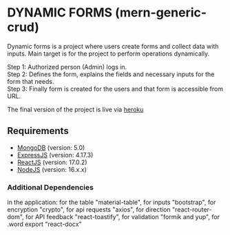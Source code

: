 # DYNAMIC FORMS (mern-generic-crud)
Dynamic forms is a project where users create forms and collect data with inputs. Main target is for the project to perform operations dynamically.

Step 1: Authorized person (Admin) logs in. <br/> 
Step 2: Defines the form, explains the fields and necessary inputs for the form that needs.<br/> 
Step 3: Finally form is created for the users and that form is accessible from URL.
    
The final version of the project is live via [heroku](https://mern-generic-crud.herokuapp.com)

## Requirements
+ [MongoDB](https://mongodb.com/docs/) (version: 5.0)
+ [ExpressJS](https://expressjs.com/) (version: 4.17.3)
+ [ReactJS](https://en.reactjs.org/) (version: 17.0.2)
+ [NodeJS](https://nodejs.org/en/) (version: 16.x.x)

### Additional Dependencies
in the application:
  for the table "material-table", for inputs "bootstrap", for encryption "crypto", for api requests "axios", for direction "react-router-dom", 
  for API feedback "react-toastify", for validation "formik and yup", for .word export "react-docx" 
